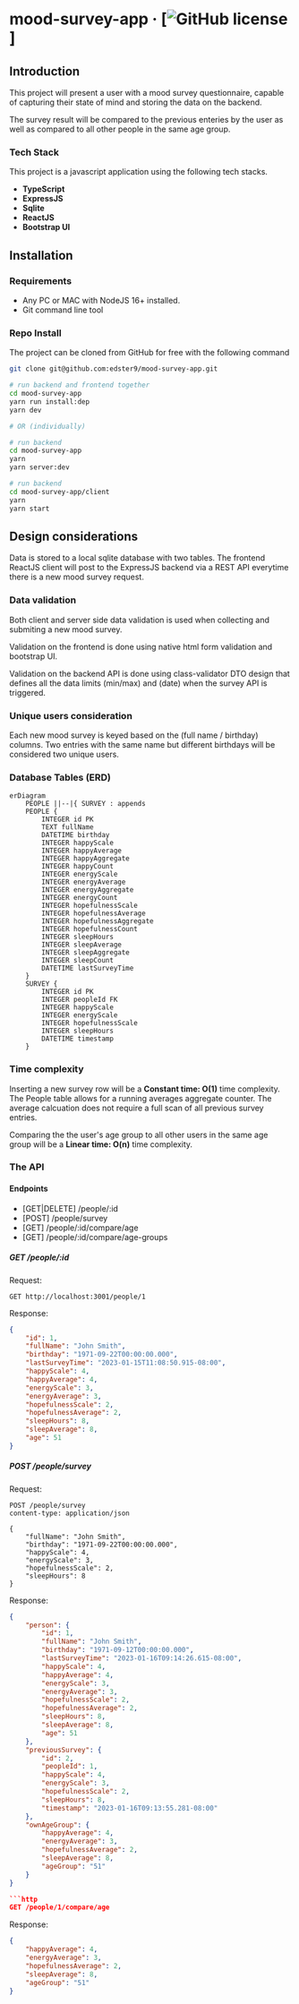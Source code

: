 # mood-survey-app &middot; [![GitHub license](https://img.shields.io/badge/license-MIT-blue.svg)]

## Introduction

This project will present a user with a mood survey questionnaire, capable of capturing their state of mind and storing the data on the backend.

The survey result will be compared to the previous enteries by the user as well as compared to all other people in the same age group.

### Tech Stack

This project is a javascript application using the following tech stacks.

- **TypeScript**
- **ExpressJS**
- **Sqlite**
- **ReactJS**
- **Bootstrap UI**

## Installation

### Requirements

- Any PC or MAC with NodeJS 16+ installed.
- Git command line tool

### Repo Install

The project can be cloned from GitHub for free with the following command

```bash
git clone git@github.com:edster9/mood-survey-app.git

# run backend and frontend together
cd mood-survey-app
yarn run install:dep
yarn dev

# OR (individually)

# run backend
cd mood-survey-app
yarn
yarn server:dev

# run backend
cd mood-survey-app/client
yarn
yarn start
```

## Design considerations

Data is stored to a local sqlite database with two tables. The frontend ReactJS client will post to the ExpressJS backend via a REST API everytime there is a new mood survey request.

### Data validation

Both client and server side data validation is used when collecting and submiting a new mood survey.

Validation on the frontend is done using native html form validation and bootstrap UI.

Validation on the backend API is done using class-validator DTO design that defines all the data limits (min/max) and (date) when the survey API is triggered.

### Unique users consideration

Each new mood survey is keyed based on the (full name / birthday) columns. Two entries with the same name but different birthdays will be considered two unique users.

### Database Tables (ERD)

```mermaid
erDiagram
    PEOPLE ||--|{ SURVEY : appends
    PEOPLE {
        INTEGER id PK
        TEXT fullName
        DATETIME birthday
        INTEGER happyScale
        INTEGER happyAverage
        INTEGER happyAggregate
        INTEGER happyCount
        INTEGER energyScale
        INTEGER energyAverage
        INTEGER energyAggregate
        INTEGER energyCount
        INTEGER hopefulnessScale
        INTEGER hopefulnessAverage
        INTEGER hopefulnessAggregate
        INTEGER hopefulnessCount
        INTEGER sleepHours
        INTEGER sleepAverage
        INTEGER sleepAggregate
        INTEGER sleepCount
        DATETIME lastSurveyTime
    }
    SURVEY {
        INTEGER id PK
        INTEGER peopleId FK
        INTEGER happyScale
        INTEGER energyScale
        INTEGER hopefulnessScale
        INTEGER sleepHours
        DATETIME timestamp
    }

```

### Time complexity

Inserting a new survey row will be a **Constant time: O(1)** time complexity. The People table allows for a running averages aggregate counter. The average calcuation does not require a full scan of all previous survey entries.

Comparing the the user's age group to all other users in the same age group will be a **Linear time: O(n)** time complexity.

### The API

#### Endpoints

- [GET|DELETE] /people/:id
- [POST] /people/survey
- [GET] /people/:id/compare/age
- [GET] /people/:id/compare/age-groups

##### **GET /people/:id**

Request:

```http
GET http://localhost:3001/people/1
```

Response:

```json
{
	"id": 1,
	"fullName": "John Smith",
	"birthday": "1971-09-22T00:00:00.000",
	"lastSurveyTime": "2023-01-15T11:08:50.915-08:00",
	"happyScale": 4,
	"happyAverage": 4,
	"energyScale": 3,
	"energyAverage": 3,
	"hopefulnessScale": 2,
	"hopefulnessAverage": 2,
	"sleepHours": 8,
	"sleepAverage": 8,
	"age": 51
}
```

##### **POST /people/survey**

Request:

```http
POST /people/survey
content-type: application/json

{
    "fullName": "John Smith",
    "birthday": "1971-09-22T00:00:00.000",
    "happyScale": 4,
    "energyScale": 3,
    "hopefulnessScale": 2,
    "sleepHours": 8
}
```

Response:

````json
{
	"person": {
		"id": 1,
		"fullName": "John Smith",
		"birthday": "1971-09-12T00:00:00.000",
		"lastSurveyTime": "2023-01-16T09:14:26.615-08:00",
		"happyScale": 4,
		"happyAverage": 4,
		"energyScale": 3,
		"energyAverage": 3,
		"hopefulnessScale": 2,
		"hopefulnessAverage": 2,
		"sleepHours": 8,
		"sleepAverage": 8,
		"age": 51
	},
	"previousSurvey": {
		"id": 2,
		"peopleId": 1,
		"happyScale": 4,
		"energyScale": 3,
		"hopefulnessScale": 2,
		"sleepHours": 8,
		"timestamp": "2023-01-16T09:13:55.281-08:00"
	},
	"ownAgeGroup": {
		"happyAverage": 4,
		"energyAverage": 3,
		"hopefulnessAverage": 2,
		"sleepAverage": 8,
		"ageGroup": "51"
	}
}

```http
GET /people/1/compare/age
````

Response:

```json
{
	"happyAverage": 4,
	"energyAverage": 3,
	"hopefulnessAverage": 2,
	"sleepAverage": 8,
	"ageGroup": "51"
}
```
